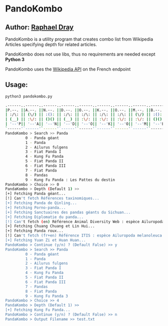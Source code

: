 # PandoKombo
## Author: [Raphael Dray](https://www.linkedin.com/in/raphaeldray/)
PandoKombo is a utility program that creates combo list 
from Wikipedia Articles specifying depth for related articles.

PandoKombo does not use libs, thus no requirements are needed except **Python 3**

PandoKombo uses the [Wikipedia API](https://fr.wikipedia.org/w/api.php) on the French endpoint

## Usage:
````bash
python3 pandokombo.py

.------..------..------..------..------..------..------..------..------..------.
|P.--. ||A.--. ||N.--. ||D.--. ||O.--. ||K.--. ||O.--. ||M.--. ||B.--. ||O.--. |
| :/\: || (\/) || :(): || :/\: || :/\: || :/\: || :/\: || (\/) || :(): || :/\: |
| (__) || :\/: || ()() || (__) || :\/: || :\/: || :\/: || :\/: || ()() || :\/: |
| '--'P|| '--'A|| '--'N|| '--'D|| '--'O|| '--'K|| '--'O|| '--'M|| '--'B|| '--'O|
`------'`------'`------'`------'`------'`------'`------'`------'`------'`------'
PandoKombo > Search >> Panda
         0 - Panda géant
         1 - Panda
         2 - Ailurus fulgens
         3 - Fiat Panda I
         4 - Kung Fu Panda
         5 - Fiat Panda II
         6 - Fiat Panda III
         7 - Fiat Panda
         8 - Pandas
         9 - Kung Fu Panda : Les Pattes du destin
PandoKombo > Choice >> 0
PandaKombo > Depth (Default 1) >>
[+] Fetching Panda géant...
[!] Can't fetch Références taxinomiques...
[+] Fetching Panda de Qinling...
[+] Fetching Porno-panda...
[+] Fetching Sanctuaires des pandas géants du Sichuan...
[+] Fetching Diplomatie du panda...
[!] Can't fetch (en) Référence Animal Diversity Web : espèce Ailuropoda melanoleuca...
[+] Fetching Chuang Chuang et Lin Hui...
[+] Fetching Panda roux...
[!] Can't fetch (fr+en) Référence ITIS : espèce Ailuropoda melanoleuca (David, 1869) (+ version anglaise)...
[+] Fetching Yuan Zi et Huan Huan...
PandoKombo > Continue (y/n) ? (Default False) >> y
PandoKombo > Search >> Panda
         0 - Panda géant
         1 - Panda
         2 - Ailurus fulgens
         3 - Fiat Panda I
         4 - Kung Fu Panda
         5 - Fiat Panda II
         6 - Fiat Panda III
         7 - Pandas
         8 - Fiat Panda
         9 - Kung Fu Panda 3
PandoKombo > Choice >> 4
PandaKombo > Depth (Default 1) >>
[+] Fetching Kung Fu Panda...
PandoKombo > Continue (y/n) ? (Default False) >> n
PandaKombo > Output Filename >> test.txt
````
